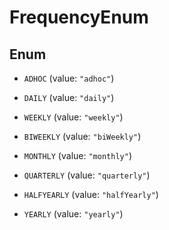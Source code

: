 

# FrequencyEnum

## Enum


* `ADHOC` (value: `"adhoc"`)

* `DAILY` (value: `"daily"`)

* `WEEKLY` (value: `"weekly"`)

* `BIWEEKLY` (value: `"biWeekly"`)

* `MONTHLY` (value: `"monthly"`)

* `QUARTERLY` (value: `"quarterly"`)

* `HALFYEARLY` (value: `"halfYearly"`)

* `YEARLY` (value: `"yearly"`)



